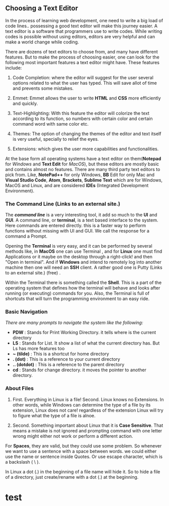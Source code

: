 ## Choosing a Text Editor

In the process of learning web development, one need to write a big load of code lines.. possessing a good text editor will make this journey easier. A text editor is  a software that programmers use to write codes. While writing codes is possible without using editors, editors are very helpful and can make a world change while coding.

There are dozens of text editors to choose from, and many have different features. But to make the process of choosing easier, one can look for the following most important features a text editor might have. These features include:

1. Code Completion: where the editor will suggest for the user several options related to what the user has typed. This will save allot of time and prevents some mistakes.

2. Emmet: Emmet allows the user to write **HTML** and **CSS** more efficiently and quickly.

3. Text-Highlighting: With this feature the editor will colorize the text according to its function, so numbers with certain color and certain command word with same color etc.

4. Themes: The option of changing the themes of the editor and text itself is very useful, specially to relief the eyes.

5. Extensions: which gives the user more capabilities and functionalities.

At the base form all operating systems have a text editor on them(**Notepad** for *Windows* and **Text Edit** for *MacOS*), but these editors are mostly basic and contains almost no features. There are many third party text editors to pick from. Like, **NotePad++** for only Windows, **BB** Edit for only Mac and **Visual Studio Code**, **Atom**, **Brackets**, **Sublime Text** which are for Windows, MacOS and Linux, and are considered **IDEs** (Integrated Development Environment).

### The Command Line (Links to an external site.)

The ***command line*** is a very interesting tool, it add so much to the **UI** and **GUI**. A command line, or **terminal**, is a text based interface to the system. Here commands are entered directly. this is a faster way to perform functions without missing with UI and GUI. We call the response for a command a Prompt.  

Opening the **Terminal** is very easy, and it can be performed by several methods like,  in **MacOS** one can use Terminal , and for **Linux** one must find Applications or it maybe on the desktop through a right-click! and then "Open in terminal".  And if **Windows**  and intend to remotely log into another machine then one will need an **SSH** client. A rather good one is Putty (Links to an external site.) (free) .

 Within the Terminal there is something called the **Shell**. This is a part of the operating system that defines how the terminal will behave and looks after running (or executing) commands for you. Also, the Terminal is full of shortcuts that will turn the programming environment to an easy ride.

### Basic Navigation

*There are many prompts to navigate the system like the following:*

* **PDW** : Stands for Print Working Directory. it tells where is the current directory
* **LS** : Stands for List. It show a list of what the current directory has. But Ls has more features too
* **~ (tilde)** : This is a shortcut for home directory
* **. (dot)** : This is a reference to your current directory
* **.. (dotdot)** : This is a reference to the parent directory
* **cd** : Stands for change directory. it moves the pointer to another directory.   

### About Files

1. First. Everything in Linux is a file! Second. Linux knows no Extensions. In other words, while Windows can determine the type of a file by its extension, Linux does not care! regardless of the extension Linux will try to figure what the type of a file is alnoe.

2. Second. Something important about Linux that it is **Case Sensitive**. That means a mistake is not ignored and prompting command with one letter wrong might either not work  or perform a different action.

For **Spaces**, they are valid, but they could use some problem. So whenever we want to use a sentence with a space between words. we could either use the name or sentence inside Quotes. Or use escape character, which is a backslash ( \ ).

In Linux a dot (.) in the beginning of a file name will hide it. So to hide a file of a directory, just create/rename with a dot (.) at the beginning.   

# test  
